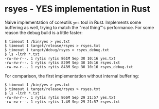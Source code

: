 # rsyes - YES implementation in Rust

Naive implementation of coreutils `yes` tool in Rust. Implements
some buffering as well, trying to match the "real thing"'s performance.
For some reason the debug build is a little faster:

    $ timeout 1 /bin/yes > yes.txt
    $ timeout 1 target/release/rsyes > rsyes.txt
    $ timeout 1 target/debug/rsyes > rsyes_debug.txt
    $ ls -ltrh *.txt
    -rw-rw-r--. 1 rytis rytis 861M Sep 30 10:16 yes.txt
    -rw-rw-r--. 1 rytis rytis 829M Sep 30 10:16 rsyes.txt
    -rw-rw-r--. 1 rytis rytis 843M Sep 30 10:16 rsyes_debug.txt

For comparison, the first implementation without internal buffering:

    $ timeout 1 /bin/yes > yes.txt
    $ timeout 1 target/release/rsyes > rsyes.txt
    $ ls -ltrh *.txt
    -rw-rw-r--. 1 rytis rytis 866M Sep 29 21:57 yes.txt
    -rw-rw-r--. 1 rytis rytis 1.4M Sep 29 21:57 rsyes.txt


